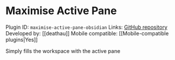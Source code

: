 # Maximise Active Pane

Plugin ID: `maximise-active-pane-obsidian`
Links: [GitHub repository](https://github.com/deathau/maximise-active-pane-obsidian)
Developed by: [[deathau]]
Mobile compatible: [[Mobile-compatible plugins|Yes]]

Simply fills the workspace with the active pane
